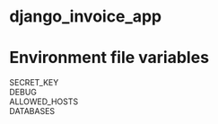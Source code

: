 # django_invoice_app
# Environment file variables
SECRET_KEY </br>
DEBUG </br>
ALLOWED_HOSTS </br>
DATABASES </br>

